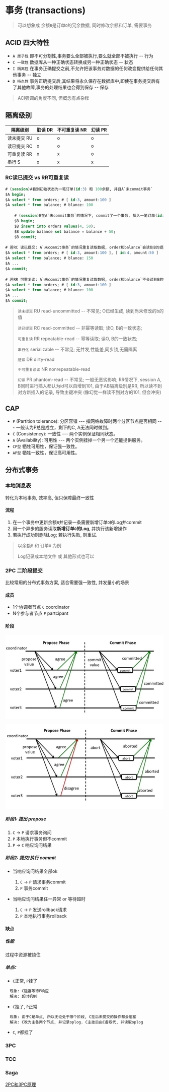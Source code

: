 # 事务 (transactions)  

> 可以想象成 余额`B`是订单`O`的冗余数据, 同时修改余额和订单, 需要事务

## ACID 四大特性  

- `A 原子性` 即不可分割性,事务要么全部被执行,要么就全部不被执行 -- 行为
- `C 一致性` 数据库从一种正确状态转换成另一种正确状态 -- 状态
- `I 隔离性` 在事务正确提交之前,不允许把该事务对数据的任何改变提供给任何其他事务 -- 独立
- `D 持久性` 事务正确提交后,其结果将永久保存在数据库中,即使在事务提交后有了其他故障,事务的处理结果也会得到保存 -- 保存

> ACI强调的角度不同, 但概念有点杂糅

## 隔离级别  

| 隔离级别    | 脏读 DR| 不可重复读 NR | 幻读 PR |
| ----------- | ---- | ---------- | ---- |
| 读未提交 RU | o    | o          | o    |
| 读已提交 RC | x    | o          | o    |
| 可重复读 RR | x    | x          | o    |
| 串行 S      | x    | x          | x    |

### RC读已提交 vs RR可重复读

```sql
# (session)A看到初始状态为一笔订单(id:3) 和 100余额, 并且A`未commit事务`
$A begin;
$A select * from orders; # [ id:3, amount:100 ]
$A select * from balance; # blance: 100

    # (session)B在A`未commit事务`的情况下, commit了一个事务, 插入一笔订单(id:4),同时增加50余额
    $B begin;
    $B insert into orders values(4, 50);
    $B update balance set balance = balance + 50;
    $B commit;

# 若RC 读已提交: A`未commit事务`的情况重复读取数据, order和balance`会读到B的提交`, 即被其他事务干扰
$A select * from orders; # [ id:3, amount:100 ], [ id:4, amount:50 ]
$A select * from balance; # blance: 150
$A ...
$A commit;

# 若RR 可重复读: A`未commit事务`的情况重复读取数据, order和balance`不会读到B的提交`, 即体现了事务的隔离性
$A select * from orders; # [ id:3, amount:100 ]
$A select * from balance; # blance: 100
$A ...
$A commit;
```

> `读未提交` RU read-uncommitted -- 不常见; O已经生成, 读到尚未修改的b的值
>
> `读已提交` RC read-committed -- 非幂等读取; 读O, B的一致状态;
>
> `可重复读` RR repeatable-read -- 幂等读取; 读O, B的一致状态;
>
> `串行化` serializable -- 不常见; 无并发,性能差,同步锁,无需隔离
>
> `脏读` DR dirty-read
>
> `不可重复读读` NR nonrepeatable-read
>
> `幻读` PR phantom-read -- 不常见; 一般无恶劣影响; RR情况下, session A, B同时进行插入都认为id可以自增到101, 由于AB隔离级别是RR, 所以读不到对方新插入的记录, 导致主键冲突 (像幻觉一样读不到对方的101, 但会冲突)

## CAP  

- `P` (Partition tolerance): 分区容错 --- 指网络故障时两个分区节点是否相同 --- 一般认为P总是成立，剩下的C, A无法同时做到。  
- `C` (Consistency): 一致性 --- 两个实例保证相同状态。
- `A` (Availability): 可用性 --- 两个实例挂掉一个另一个还能提供服务。
- `CP型` 牺牲可用性，保证强一致性。
- `AP型` 牺牲一致性，保证高可用性。

## 分布式事务

### 本地消息表

转化为本地事务, 效率高, 但只保障最终一致性

#### 流程

1. 在一个事务中更新余额`B`并记录一条需要新增订单`O`的Log并commit
2. 用一个异步的服务读取**新增订单`O`的Log**, 并执行该新增操作
3. 若执行成功则删除Log; 若执行失败, 则重试.

> 以余额`B` 和 订单`O` 为例
>
> Log记录成本地文件 或 其他形式也可以

### 2PC 二阶段提交

比较常用的分布式事务方案, 适合需要强一致性, 并发量小的场景

#### 成员

- 1个协调者节点 `C` coordinator
- N个参与者节点 `P` partcipant

#### 阶段

![img](res/2pc0.jpeg)

![img](res/2pc1.jpeg)

##### 阶段1: 提出 propose

  1. `C` -> `P` 请求事务询问
  2. `P` 本地执行事务但不commit
  3. `P` -> `C` 响应询问结果

##### 阶段2: 提交/执行 commit

- 当响应询问结果全部ok
  1. `C` -> `P` 请求事务commit
  2. `P` 事务commit

- 当响应询问结果任一异常 or 等待超时
  1. `C` -> `P` 发送rollback请求
  2. `P` 本地执行事务rollback

#### 缺点

##### 性能

过程中资源被锁住

##### 单点`C`

- `C`正常, `P`挂了

```bash
  现象: C阻塞等待P响应  
  解决: 超时机制
```

- `C`挂了, `P`正常

```bash
  现象: 由于C是单点, 所以无论处于哪个阶段, C挂后未提交的操作都会阻塞
  解决: C改为主备两个节点, 并记录oplog. C主挂后由C备取代, 并读取oplog
```

- `C`, `P`都挂了

### 3PC

### TCC

### Saga

[2PC和3PC原理](https://www.cnblogs.com/qdhxhz/p/11167025.html)
